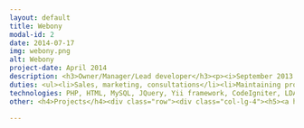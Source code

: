 ```yaml
---
layout: default
title: Webony
modal-id: 2
date: 2014-07-17
img: webony.png
alt: Webony
project-date: April 2014
description: <h3>Owner/Manager/Lead developer</h3><p><i>September 2013 – Present</i><br/>Webony, Bratislava, Slovak Republic<br/><a href="http://webony.sk/" title="Webony">http://webony.sk/</a></p>
duties: <ul><li>Sales, marketing, consultations</li><li>Maintaining professional relationships with the clients</li><li>Designing and developing user centred applications</li></ul>
technologies: PHP, HTML, MySQL, JQuery, Yii framework, CodeIgniter, LDAP, Less, Bootstrap
other: <h4>Projects</h4><div class="row"><div class="col-lg-4"><h5><a href="http://elfsport.sk/" title="Elfsport" target="_blank">Elfsport</a></h5><p><small>CMS</small></p><a href="http://elfsport.sk/" title="Elfsport" target="_blank"><img src="img/portfolio/elfsport.jpg" class="img-responsive img-centered img-polaroid" alt="Elfsport" /></a></div><div class="col-lg-4"><h5><a href="https://karta.stuba.sk" title="Klubová karta STU" target="_blank">Klubová karta STU</a></h5><p><small>Reservation system</small></p><a href="https://karta.stuba.sk" title="Klubová karta STU" target="_blank"><img src="img/portfolio/klubova-karta.jpg" class="img-responsive img-centered img-polaroid" alt="Klubová karta STU" /></a></div><div class="col-lg-4"><h5><a href="http://sport.stuba.sk" title="Sport STUBA" target="_blank">Sport STUBA</a></h5><p><small>CMS</small></p><a href="http://sport.stuba.sk" title="Sport STUBA" target="_blank"><img src="img/portfolio/sport-stuba.jpg" class="img-responsive img-centered img-polaroid" alt="Sport STU" /></a></div></div>

---
```


